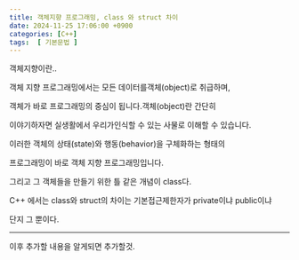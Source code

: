 ```yaml
---
title: 객체지향 프로그래밍, class 와 struct 차이
date: 2024-11-25 17:06:00 +0900
categories: [C++]  
tags:  [ 기본문법 ]
---
```


객체지향이란..

객체 지향 프로그래밍에서는 모든 데이터를객체(object)로 취급하며, 

객체가 바로 프로그래밍의 중심이 됩니다.객체(object)란 간단히 

이야기하자면 실생활에서 우리가인식할 수 있는 사물로 이해할 수 있습니다. 

이러한 객체의 상태(state)와 행동(behavior)을 구체화하는 형태의

프로그래밍이 바로 객체 지향 프로그래밍입니다.

그리고 그 객체들을 만들기 위한 틀 같은 개념이 class다.

C++ 에서는 class와 struct의 차이는 기본접근제한자가 private이냐 public이냐

단지 그 뿐이다.





------------------------------------

이후 추가할 내용을 알게되면 추가할것.
